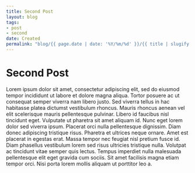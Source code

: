 ```yaml
---
title: Second Post
layout: blog
tags: 
- post
- second
date: Created
permalink: "blog/{{ page.date | date: '%Y/%m/%d' }}/{{ title | slugify }}/"
---
```


# Second Post

Lorem ipsum dolor sit amet, consectetur adipiscing elit, sed do eiusmod tempor incididunt ut labore et dolore magna aliqua. Tortor posuere ac ut consequat semper viverra nam libero justo. Sed viverra tellus in hac habitasse platea dictumst vestibulum rhoncus. Mauris rhoncus aenean vel elit scelerisque mauris pellentesque pulvinar. Libero id faucibus nisl tincidunt eget. Vulputate ut pharetra sit amet aliquam id. Nunc eget lorem dolor sed viverra ipsum. Placerat orci nulla pellentesque dignissim. Diam donec adipiscing tristique risus. Pharetra et ultrices neque ornare. Amet est placerat in egestas erat. Massa tempor nec feugiat nisl pretium fusce id. Diam phasellus vestibulum lorem sed risus ultricies tristique nulla. Volutpat ac tincidunt vitae semper quis lectus. Tempus imperdiet nulla malesuada pellentesque elit eget gravida cum sociis. Sit amet facilisis magna etiam tempor orci. Nisi porta lorem mollis aliquam ut porttitor leo a.
